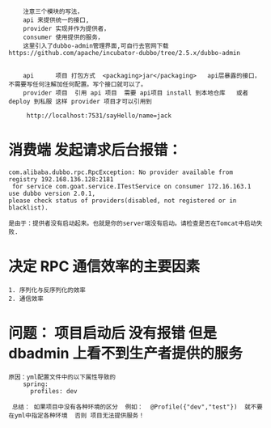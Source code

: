         注意三个模块的写法，
        api 来提供统一的接口,  
        provider 实现并作为提供者，
        consumer 使用提供的服务，
        这里引入了dubbo-admin管理界面,可自行去官网下载https://github.com/apache/incubator-dubbo/tree/2.5.x/dubbo-admin
        
        
        api      项目 打包方式  <packaging>jar</packaging>   api层暴露的接口，不需要写任何注解加任何配置。写个接口就可以了。
        provider 项目  引用 api 项目  需要 api项目 install 到本地仓库   或者 deploy 到私服 这样 provider 项目才可以引用到
        
         http://localhost:7531/sayHello/name=jack
         
 # 消费端 发起请求后台报错：       
    com.alibaba.dubbo.rpc.RpcException: No provider available from registry 192.168.136.128:2181
     for service com.goat.service.ITestService on consumer 172.16.163.1 use dubbo version 2.0.1, 
    please check status of providers(disabled, not registered or in blacklist).
    
    是由于：提供者没有启动起来。也就是你的server端没有启动。请检查是否在Tomcat中启动失败.
    
    
#  决定 RPC 通信效率的主要因素 
    1. 序列化与反序列化的效率
    2. 通信效率
    
    
# 问题： 项目启动后 没有报错 但是 dbadmin 上看不到生产者提供的服务
    原因：yml配置文件中的以下属性导致的
        spring:
          profiles: dev
          
     总结： 如果项目中没有各种环境的区分  例如：  @Profile({"dev","test"})  就不要在yml中指定各种环境  否则 项目无法提供服务！